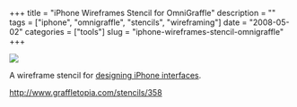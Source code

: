 +++
title = "iPhone Wireframes Stencil for OmniGraffle"
description = ""
tags = ["iphone", "omnigraffle", "stencils", "wireframing"]
date = "2008-05-02"
categories = ["tools"]
slug = "iphone-wireframes-stencil-omnigraffle"
+++


<div class="tool-screenshot mb1"><a href="http://www.graffletopia.com/stencils/358"><img id="bluga-thumbnail-2816" class="bluga-thumbnail custom" src="http://media.konigi.com/bluga/
wt52318fb5498a9_custom.jpg"/></a></div><p>A wireframe stencil for <a href="http://www.graffletopia.com/stencils/358">designing iPhone interfaces</a>.</p>
  
<p><a href="http://www.graffletopia.com/stencils/358">http://www.graffletopia.com/stencils/358</a></p>
      
